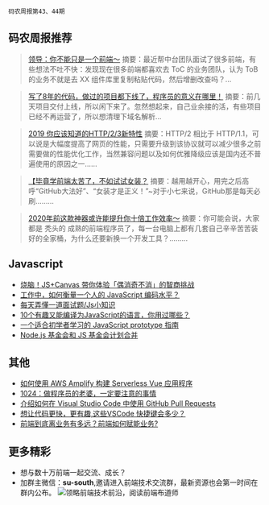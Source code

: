 `码农周报第43、44期`

码农周报推荐
-------

> [领导：你不能只是一个前端～](https://mp.weixin.qq.com/s/8yWtQXwR-J_1lIzV-oVdqA)
> 摘要：最近帮中台团队面试了很多前端，有些想法不吐不快：发现现在很多前端都喜欢去 ToC 的业务团队，认为 ToB 的业务不就是去 XX 组件库里复制粘贴代码，然后增删改查吗？…

> [写了8年的代码，做过的项目都下线了，程序员的意义在哪里！](https://mp.weixin.qq.com/s/NhTbIparOHTTNdGJKghZYg)
> 摘要：前几天项目交付上线，所以闲下来了。忽然想起来，自己业余接的活，有些项目已经不再运营了，所以想清理下域名解析…

> [2019 你应该知道的HTTP/2/3新特性](https://mp.weixin.qq.com/s/7e8B2vrKeNLPZ6ff9lfRcQ)
> 摘要：HTTP/2 相比于 HTTP/1.1，可以说是大幅度提高了网页的性能，只需要升级到该协议就可以减少很多之前需要做的性能优化工作，当然兼容问题以及如何优雅降级应该是国内还不普遍使用的原因之一……

> [【毕竟学前端太苦了，不如试试女装？](https://mp.weixin.qq.com/s/7AplQH6V80bJZV8E3gPoBg)
> 摘要：越用越开心，用完之后高呼“GitHub大法好”、“女装才是正义！”~对于小七来说，GitHub那是每天必刷………

> [2020年前这款神器或许能提升你十倍工作效率～](https://mp.weixin.qq.com/s/Hu1nCMHJBffiGjFlarS2SA)
> 摘要：你可能会说，大家都是 秃头的 成熟的前端程序员了，每一台电脑上都有几套自己辛辛苦苦装好的全家桶，为什么还要新换一个开发工具？………



Javascript
-------
+ [烧脑！JS+Canvas 带你体验「偶消奇不消」的智商挑战](https://mp.weixin.qq.com/s/DzxURhbctLtQfGjTLqYLeQ)
+ [工作中，如何衡量一个人的 JavaScript 编码水平？](https://mp.weixin.qq.com/s/qtzkhygyjGfzte_hWCwQsw)
+ [每天弄懂一道面试题/Js小知识](https://www.javascriptc.com/interview-tips/)
+ [10个有趣又能编译为JavaScript的语言，你用过哪些？](https://mp.weixin.qq.com/s/3jX7wsTp_fLy8AQSoo9o6g)
+ [一个适合初学者学习的 JavaScript prototype 指南](https://javascriptweekly.com/link/53803/web)
+ [Node.js 基金会和 JS 基金会计划合并](https://javascriptweekly.com/link/53809/web)

其他
-------
+ [如何使用 AWS Amplify 构建 Serverless Vue 应用程序](https://javascriptweekly.com/link/53825/web)
+ [1024：做程序员的老婆，一定要注意的事情](https://mp.weixin.qq.com/s/zqw4RnJJwwolLynb9aduIQ)
+ [介绍如何在 Visual Studio Code 中使用 GitHub Pull Requests](https://javascriptweekly.com/link/52892/web)
+ [想让代码更快，更有趣,这些VSCode 快捷键会多少？](https://mp.weixin.qq.com/s/XdNh958c91zcuY8E-XSB1g)
+ [前端到底离业务有多远？前端如何赋能业务?](https://mp.weixin.qq.com/s/qehUFz7KskS941x6-q3uiA)

更多精彩
-------
+ 想与数十万前端一起交流、成长？
+ 加群主微信：**su-south**,邀请进入前端技术交流群，最新资源也会第一时间在群内公布。
![领略前端技术前沿，阅读前端布道师](https://user-images.githubusercontent.com/18324563/100540104-2b5d5a00-3276-11eb-90b4-1a8d6a4444b8.png)





